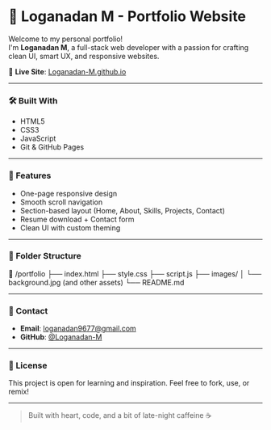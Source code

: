 # 💼 Loganadan M - Portfolio Website

Welcome to my personal portfolio!  
I'm **Loganadan M**, a full-stack web developer with a passion for crafting clean UI, smart UX, and responsive websites.

🚀 **Live Site**: [Loganadan-M.github.io](https://Loganadan-M.github.io)

---

### 🛠 Built With

- HTML5  
- CSS3  
- JavaScript  
- Git & GitHub Pages

---

### 📌 Features

- One-page responsive design  
- Smooth scroll navigation  
- Section-based layout (Home, About, Skills, Projects, Contact)  
- Resume download + Contact form  
- Clean UI with custom theming  

---

### 📂 Folder Structure

📁 /portfolio
├── index.html
├── style.css
├── script.js
├── images/
│ └── background.jpg (and other assets)
└── README.md

---

### 📧 Contact

- **Email**: loganadan9677@gmail.com  
- **GitHub**: [@Loganadan-M](https://github.com/Loganadan-M)

---

### 📝 License

This project is open for learning and inspiration. Feel free to fork, use, or remix!

---

> Built with heart, code, and a bit of late-night caffeine ☕

